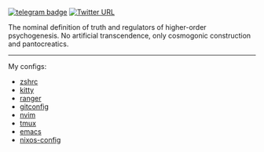 [![telegram badge](https://img.shields.io/badge/%40vyorkin-telegram-%23fff)](https://t.me/vyorkin)
[![Twitter URL](https://img.shields.io/twitter/url?label=%40yorkin&url=https%3A%2F%2Ftwitter.com%2Fyorkin)](https://twitter.com/yorkin)

The nominal definition of truth and regulators of higher-order psychogenesis.
No artificial transcendence, only cosmogonic construction and pantocreatics.

---

My configs:

* [zshrc](https://github.com/vyorkin/zshrc)
* [kitty](https://github.com/vyorkin/kitty)
* [ranger](https://github.com/vyorkin/ranger)
* [gitconfig](https://github.com/vyorkin/gitconfig)
* [nvim](https://github.com/vyorkin/nvim)
* [tmux](https://github.com/vyorkin/tmux.conf)
* [emacs](https://github.com/vyorkin/emacs.d)
* [nixos-config](https://github.com/vyorkin/nixos-config)
